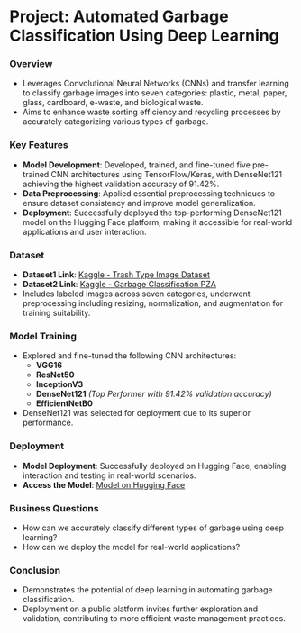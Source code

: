# Project: Automated Garbage Classification Using Deep Learning

### Overview
* Leverages Convolutional Neural Networks (CNNs) and transfer learning to classify garbage images into seven categories: plastic, metal, paper, glass, cardboard, e-waste, and biological waste.
* Aims to enhance waste sorting efficiency and recycling processes by accurately categorizing various types of garbage.

### Key Features
* **Model Development**: Developed, trained, and fine-tuned five pre-trained CNN architectures using TensorFlow/Keras, with DenseNet121 achieving the highest validation accuracy of 91.42%.
* **Data Preprocessing**: Applied essential preprocessing techniques to ensure dataset consistency and improve model generalization.
* **Deployment**: Successfully deployed the top-performing DenseNet121 model on the Hugging Face platform, making it accessible for real-world applications and user interaction.

### Dataset
* **Dataset1 Link**: [Kaggle - Trash Type Image Dataset](https://www.kaggle.com/datasets/farzadnekouei/trash-type-image-dataset)
* **Dataset2 Link**: [Kaggle - Garbage Classification PZA](https://www.kaggle.com/code/phyoezawaung/garbage-classification-pza/input)
* Includes labeled images across seven categories, underwent preprocessing including resizing, normalization, and augmentation for training suitability.

### Model Training
* Explored and fine-tuned the following CNN architectures:
  * **VGG16**
  * **ResNet50**
  * **InceptionV3**
  * **DenseNet121** *(Top Performer with 91.42% validation accuracy)*
  * **EfficientNetB0**
* DenseNet121 was selected for deployment due to its superior performance.

### Deployment
* **Model Deployment**: Successfully deployed on Hugging Face, enabling interaction and testing in real-world scenarios.
* **Access the Model**: [Model on Hugging Face](https://huggingface.co/spaces/NehaMaw/GarbageClassifier_Capstone)

### Business Questions
* How can we accurately classify different types of garbage using deep learning?
* How can we deploy the model for real-world applications?

### Conclusion
* Demonstrates the potential of deep learning in automating garbage classification.
* Deployment on a public platform invites further exploration and validation, contributing to more efficient waste management practices.
